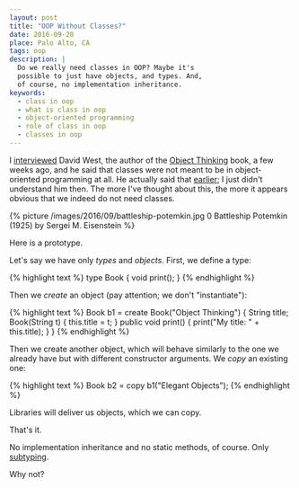 ```yaml
---
layout: post
title: "OOP Without Classes?"
date: 2016-09-20
place: Palo Alto, CA
tags: oop
description: |
  Do we really need classes in OOP? Maybe it's
  possible to just have objects, and types. And,
  of course, no implementation inheritance.
keywords:
  - class in oop
  - what is class in oop
  - object-oriented programming
  - role of class in oop
  - classes in oop
---
```


I [interviewed](https://www.youtube.com/watch?v=s-hdZZzMCac)
David West, the author of the [Object Thinking](http://amzn.to/266oJr4) book,
a few weeks ago, and he said that classes were not meant to be in
object-oriented programming at all. He actually said that
[earlier](https://www.youtube.com/watch?v=RdE-d_EhzmA); I just didn't
understand him then. The more I've thought about this, the more it appears
obvious that we indeed do not need classes.

<!--more-->

{% picture /images/2016/09/battleship-potemkin.jpg 0 Battleship Potemkin (1925) by Sergei M. Eisenstein %}

Here is a prototype.

Let's say we have only _types_ and _objects_. First, we define a type:

{% highlight text %}
type Book {
  void print();
}
{% endhighlight %}

Then we _create_ an object (pay attention; we don't "instantiate"):

{% highlight text %}
Book b1 = create Book("Object Thinking") {
  String title;
  Book(String t) {
    this.title = t;
  }
  public void print() {
    print("My title: " + this.title);
  }
}
{% endhighlight %}

Then we create another object, which will behave similarly
to the one we already have but with different constructor arguments.
We _copy_ an existing one:

{% highlight text %}
Book b2 = copy b1("Elegant Objects");
{% endhighlight %}

Libraries will deliver us objects, which we can copy.

That's it.

No implementation inheritance and no static methods, of course.
Only [subtyping](https://en.wikipedia.org/wiki/Subtyping).

Why not?
